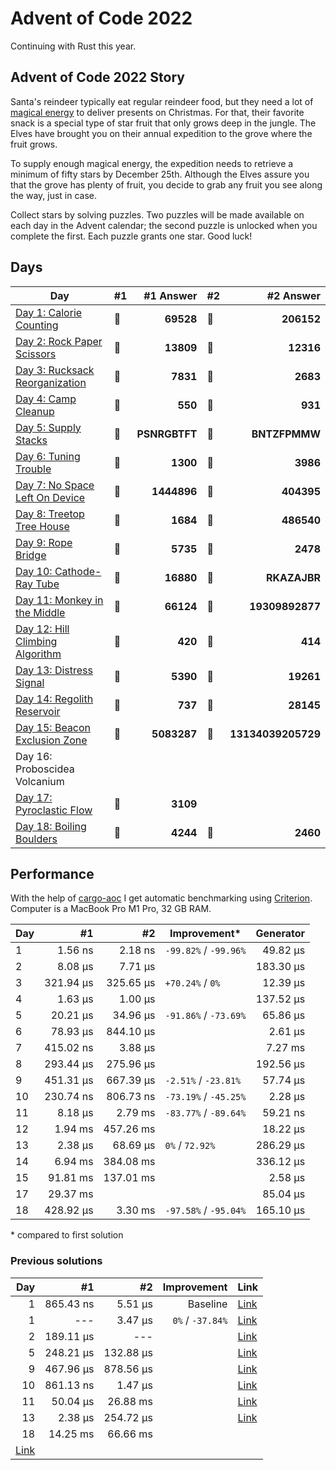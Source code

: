 # Advent of Code 2022

Continuing with Rust this year.

## Advent of Code 2022 Story

Santa's reindeer typically eat regular reindeer food, but they need a lot of [magical energy](https://adventofcode.com/2018/day/25) to deliver presents on Christmas. For that, their favorite snack is a special type of star fruit that only grows deep in the jungle. The Elves have brought you on their annual expedition to the grove where the fruit grows.

To supply enough magical energy, the expedition needs to retrieve a minimum of fifty stars by December 25th. Although the Elves assure you that the grove has plenty of fruit, you decide to grab any fruit you see along the way, just in case.

Collect stars by solving puzzles. Two puzzles will be made available on each day in the Advent calendar; the second puzzle is unlocked when you complete the first. Each puzzle grants one star. Good luck!

## Days

| Day                                                                                                               | #1  |     #1 Answer | #2  |          #2 Answer |
| ----------------------------------------------------------------------------------------------------------------- | --- | ------------: | --- | -----------------: |
| [Day 1: Calorie Counting](https://github.com/believer/advent-of-code/blob/master/rust/2022/src/day_01.rs)         | 🌟  |     **69528** | 🌟  |         **206152** |
| [Day 2: Rock Paper Scissors](https://github.com/believer/advent-of-code/blob/master/rust/2022/src/day_02.rs)      | 🌟  |     **13809** | 🌟  |          **12316** |
| [Day 3: Rucksack Reorganization](https://github.com/believer/advent-of-code/blob/master/rust/2022/src/day_03.rs)  | 🌟  |      **7831** | 🌟  |           **2683** |
| [Day 4: Camp Cleanup](https://github.com/believer/advent-of-code/blob/master/rust/2022/src/day_04.rs)             | 🌟  |       **550** | 🌟  |            **931** |
| [Day 5: Supply Stacks](https://github.com/believer/advent-of-code/blob/master/rust/2022/src/day_05.rs)            | 🌟  | **PSNRGBTFT** | 🌟  |      **BNTZFPMMW** |
| [Day 6: Tuning Trouble](https://github.com/believer/advent-of-code/blob/master/rust/2022/src/day_06.rs)           | 🌟  |      **1300** | 🌟  |           **3986** |
| [Day 7: No Space Left On Device](https://github.com/believer/advent-of-code/blob/master/rust/2022/src/day_07.rs)  | 🌟  |   **1444896** | 🌟  |         **404395** |
| [Day 8: Treetop Tree House](https://github.com/believer/advent-of-code/blob/master/rust/2022/src/day_08.rs)       | 🌟  |      **1684** | 🌟  |         **486540** |
| [Day 9: Rope Bridge](https://github.com/believer/advent-of-code/blob/master/rust/2022/src/day_09.rs)              | 🌟  |      **5735** | 🌟  |           **2478** |
| [Day 10: Cathode-Ray Tube](https://github.com/believer/advent-of-code/blob/master/rust/2022/src/day_10.rs)        | 🌟  |     **16880** | 🌟  |       **RKAZAJBR** |
| [Day 11: Monkey in the Middle](https://github.com/believer/advent-of-code/blob/master/rust/2022/src/day_11.rs)    | 🌟  |     **66124** | 🌟  |    **19309892877** |
| [Day 12: Hill Climbing Algorithm](https://github.com/believer/advent-of-code/blob/master/rust/2022/src/day_12.rs) | 🌟  |       **420** | 🌟  |            **414** |
| [Day 13: Distress Signal](https://github.com/believer/advent-of-code/blob/master/rust/2022/src/day_13.rs)         | 🌟  |      **5390** | 🌟  |          **19261** |
| [Day 14: Regolith Reservoir](https://github.com/believer/advent-of-code/blob/master/rust/2022/src/day_14.rs)      | 🌟  |       **737** | 🌟  |          **28145** |
| [Day 15: Beacon Exclusion Zone](https://github.com/believer/advent-of-code/blob/master/rust/2022/src/day_15.rs)   | 🌟  |   **5083287** | 🌟  | **13134039205729** |
| Day 16: Proboscidea Volcanium                                                                                     |     |               |     |                    |
| [Day 17: Pyroclastic Flow](https://github.com/believer/advent-of-code/blob/master/rust/2022/src/day_17.rs)        | 🌟  |      **3109** |     |                    |
| [Day 18: Boiling Boulders](https://github.com/believer/advent-of-code/blob/master/rust/2022/src/day_18.rs)        | 🌟  |      **4244** | 🌟  |           **2460** |

## Performance

With the help of [cargo-aoc](https://github.com/gobanos/cargo-aoc) I get automatic benchmarking using [Criterion](https://github.com/bheisler/criterion.rs). Computer is a MacBook Pro M1 Pro, 32 GB RAM.

| Day |        #1 |        #2 | Improvement\*         | Generator |
| --- | --------: | --------: | --------------------- | --------: |
| 1   |   1.56 ns |   2.18 ns | `-99.82%` / `-99.96%` |  49.82 µs |
| 2   |   8.08 µs |   7.71 µs |                       | 183.30 µs |
| 3   | 321.94 µs | 325.65 µs | `+70.24%` / `0%`      |  12.39 µs |
| 4   |   1.63 µs |   1.00 µs |                       | 137.52 µs |
| 5   |  20.21 µs |  34.96 µs | `-91.86%` / `-73.69%` |  65.86 µs |
| 6   |  78.93 µs | 844.10 µs |                       |   2.61 µs |
| 7   | 415.02 ns |   3.88 µs |                       |   7.27 ms |
| 8   | 293.44 µs | 275.96 µs |                       | 192.56 µs |
| 9   | 451.31 µs | 667.39 µs | `-2.51%` / `-23.81%`  |  57.74 µs |
| 10  | 230.74 ns | 806.73 ns | `-73.19%` / `-45.25%` |   2.28 µs |
| 11  |   8.18 µs |   2.79 ms | `-83.77%` / `-89.64%` |  59.21 ns |
| 12  |   1.94 ms | 457.26 ms |                       |  18.22 µs |
| 13  |   2.38 µs |  68.69 µs | `0%` / `72.92%`       | 286.29 µs |
| 14  |   6.94 ms | 384.08 ms |                       | 336.12 µs |
| 15  |  91.81 ms | 137.01 ms |                       |   2.58 µs |
| 17  |  29.37 ms |           |                       |  85.04 µs |
| 18  | 428.92 µs |   3.30 ms | `-97.58%` / `-95.04%` | 165.10 µs |

\* compared to first solution

### Previous solutions

|                                                                                                                      Day |        #1 |        #2 |      Improvement | Link                                                                                                                     |
| -----------------------------------------------------------------------------------------------------------------------: | --------: | --------: | ---------------: | ------------------------------------------------------------------------------------------------------------------------ |
|                                                                                                                        1 | 865.43 ns |   5.51 µs |         Baseline | [Link](https://github.com/believer/advent-of-code/blob/5e1dbfdf07be5916d8d323360cf1f86767009ca2/rust/2022/src/day_01.rs) |
|                                                                                                                        1 |       --- |   3.47 µs | `0%` / `-37.84%` | [Link](https://github.com/believer/advent-of-code/blob/1cf6a750e0e899c25e9cffbc433cc46087d5a3e8/rust/2022/src/day_01.rs) |
|                                                                                                                        2 | 189.11 µs |       --- |                  | [Link](https://github.com/believer/advent-of-code/blob/240d950499b11b8b3d077cc6b1c4b00b9c442235/rust/2022/src/day_03.rs) |
|                                                                                                                        5 | 248.21 µs | 132.88 µs |                  | [Link](https://github.com/believer/advent-of-code/blob/3ad0e790e383a7f558acae64faa5cb5ef73eef0f/rust/2022/src/day_05.rs) |
|                                                                                                                        9 | 467.96 µs | 878.56 µs |                  | [Link](https://github.com/believer/advent-of-code/blob/3c95b9b1bee426c330930a1860f56c29cfd42e52/rust/2022/src/day_09.rs) |
|                                                                                                                       10 | 861.13 ns |   1.47 µs |                  | [Link](https://github.com/believer/advent-of-code/blob/3a3981c320e8695f1161265cba21e2fd49ccb758/rust/2022/src/day_10.rs) |
|                                                                                                                       11 |  50.04 µs |  26.88 ms |                  | [Link](https://github.com/believer/advent-of-code/blob/01b00dd5e64cf5eca405743d87c4b28dbd756f63/rust/2022/src/day_11.rs) |
|                                                                                                                       13 |   2.38 µs | 254.72 µs |                  | [Link](https://github.com/believer/advent-of-code/blob/69491b9867e79634843803c3b60fc45e836b59c2/rust/2022/src/day_13.rs) |
|                                                                                                                       18 |  14.25 ms |  66.66 ms |                  |
| [Link](https://github.com/believer/advent-of-code/blob/a6c7954883364be341eb71c558883f185080ca63/rust/2022/src/day_18.rs) |

